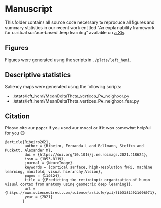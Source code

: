 # Manuscript


This folder contains all source code necessary to reproduce all figures and summary statistics in our recent work entitled "An explainability framework 
for cortical surface-based deep learning" available on [arXiv]().

## Figures

Figures were generated using the scripts in `./plots/left_hemi`.

## Descriptive statistics

Saliency maps were generated using the following scripts:
- ./stats/left_hemi/MeanDeltaTheta_vertices_PA_neighbor.py
- ./stats/left_hemi/MeanDeltaTheta_vertices_PA_neighbor_feat.py


## Citation

Please cite our paper if you used our model or if it was somewhat helpful for you :wink:

    @article{Ribeiro2021,
             author = {Ribeiro, Fernanda L and Bollmann, Steffen and Puckett, Alexander M},
             doi = {https://doi.org/10.1016/j.neuroimage.2021.118624},
             issn = {1053-8119},
             journal = {NeuroImage},
             keywords = {cortical surface, high-resolution fMRI, machine learning, manifold, visual hierarchy,Vision},
             pages = {118624},
             title = {{Predicting the retinotopic organization of human visual cortex from anatomy using geometric deep learning}},
             url = {https://www.sciencedirect.com/science/article/pii/S1053811921008971},
             year = {2021}
            }